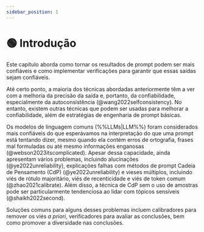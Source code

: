 ```yaml
---
sidebar_position: 1
---
```


# 🟢 Introdução

Este capítulo aborda como tornar os resultados de prompt podem ser mais confiáveis e como implementar verificações para garantir que essas saídas sejam confiáveis.

Até certo ponto, a maioria dos técnicas abordadas anteriormente têm a ver com a melhoria da precisão da saída e, portanto, da confiabilidade, especialmente da autoconsistência (@wang2022selfconsistency). No entanto, existem outras técnicas que podem ser usadas para melhorar a confiabilidade, além de estratégias de engenharia de prompt básicas.

Os modelos de linguagem comuns (%%LLMs|LLM%%) foram considerados mais confiáveis do que esperávamos na interpretação do que uma prompt está tentando dizer, mesmo quando ela contém erros de ortografia, frases mal formuladas ou até mesmo informações enganosas (@webson2023itscomplicated). Apesar dessa capacidade, ainda apresentam vários problemas, incluindo alucinações (@ye2022unreliability), explicações falhas com métodos de prompt Cadeia de Pensamento (CdP) (@ye2022unreliability) e vieses múltiplos, incluindo viés de rótulo majoritário, viés de recenticidade e viés de token comum (@zhao2021calibrate). Além disso, a técnica de CdP sem o uso de amostras pode ser particularmente tendenciosa ao lidar com tópicos sensíveis (@shaikh2022second).

Soluções comuns para alguns desses problemas incluem calibradores para remover os viés _a priori_, verificadores para avaliar as conclusões, bem como promover a diversidade nas conclusões.